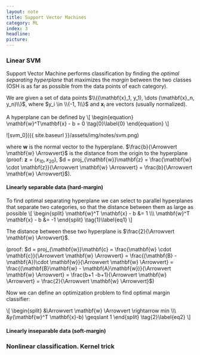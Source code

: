 ```yaml
---
layout: note
title: Support Vector Machines
category: ML
index: 3
headline:
picture:
---
```


### Linear SVM

Support Vector Machine performs classification by finding the _optimal separating hyperplane_
 that maximizes the _margin_ between the two classes (OSH is as far as possible from the data points of each category).

We are given a set of data points $\\{(\mathbf{x}_1, y_1), \dots (\mathbf{x}_n, y_n)\\}$, where $y_i \in \\{-1, 1\\}$ and
$\mathbf{x}_i$ are vectors (usually normalized). 

A hyperplane can be defined by
\\[
\begin{equation}
\mathbf{w}^T\mathbf{x} - b = 0 \tag{0}\label{0}
\end{equation}
\\]

![svm_0]({{ site.baseurl }}/assets/img/notes/svm.png)

where $\mathbf{w}$ is the normal vector to the hyperplane. $\frac{b}{\Arrowvert \mathbf{w} \Arrowvert}$ is the distance from the origin to the hyperplane
(proof: $\mathbf{z} = (x_{10}, x_{20})$, $d = proj_{\mathbf{w}}\mathbf{z} = \frac{\mathbf{w} \cdot \mathbf{z}}{\Arrowvert \mathbf{w} \Arrowvert} = \frac{b}{\Arrowvert \mathbf{w} \Arrowvert}$).


#### Linearly separable data (hard-margin)
To find optimal separating hyperplane we can select to parallel hyperplanes that separate two categories,
so that the distance between them as large as possible
\\[
\begin{split}
\mathbf{w}^T \mathbf{x} - b &= 1 \\\\\\
\mathbf{w}^T \mathbf{x} - b &= -1
\end{split} \tag{1}\label{eq1}
\\]

The distance between these two hyperplane is $\frac{2}{\Arrowvert \mathbf{w} \Arrowvert}$.

(proof: $d = proj_{\mathbf{w}}\mathbf{c} = \frac{\mathbf{w} \cdot \mathbf{c}}{\Arrowvert \mathbf{w} \Arrowvert} = \frac{(\mathbf{B} - \mathbf{A})\cdot \mathbf{w}}{\Arrowvert \mathbf{w} \Arrowvert} = \frac{(\mathbf{B}\mathbf{w} - \mathbf{A}\mathbf{w})}{\Arrowvert \mathbf{w} \Arrowvert} = \frac{b+1 -b+1}{\Arrowvert \mathbf{w} \Arrowvert} = \frac{2}{\Arrowvert \mathbf{w} \Arrowvert}$)

Now we can define an optimization problem to find optimal margin classifier:

\\[
\begin{split}
&\Arrowvert \mathbf{w} \Arrowvert \rightarrow min \\\\\\
&y(\mathbf{w}^T \mathbf{x}-b) \geqslant 1
\end{split} \tag{2}\label{eq2}
\\]

####  Linearly inseparable data (soft-margin)

### Nonlinear classification. Kernel trick